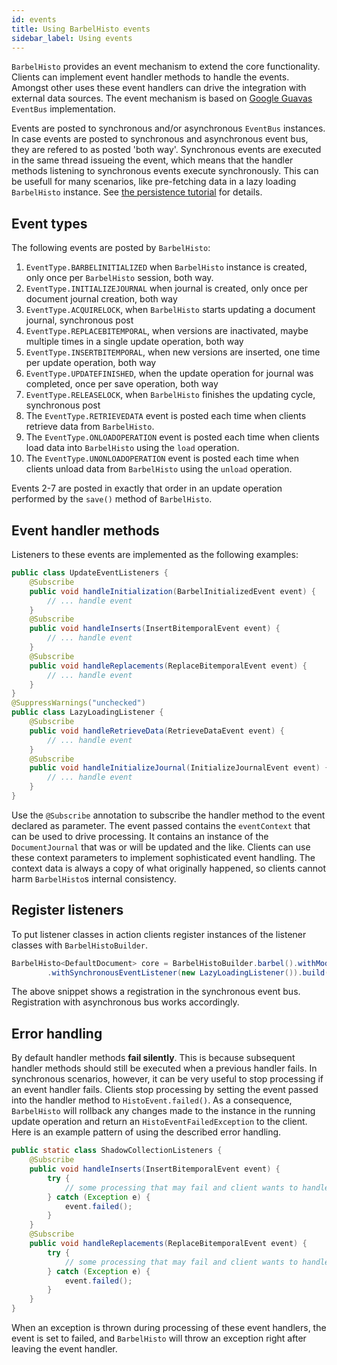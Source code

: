 ```yaml
---
id: events
title: Using BarbelHisto events
sidebar_label: Using events
---
```

`BarbelHisto` provides an event mechanism to extend the core functionality. Clients can implement event handler methods to handle the events. Amongst other uses these event handlers can drive the integration with external data sources. The event mechanism is based on [Google Guavas](https://github.com/google/guava) `EventBus` implementation. 

Events are posted to synchronous and/or asynchronous `EventBus` instances. In case events are posted to synchronous and asynchronous event bus, they are refered to as posted 'both way'. Synchronous events are executed in the same thread issueing the event, which means that the handler methods listening to synchronous events execute synchronously. This can be usefull for many scenarios, like pre-fetching data in a lazy loading `BarbelHisto` instance. See [the persistence tutorial](persistence) for details.
## Event types
The following events are posted by `BarbelHisto`:
 1. `EventType.BARBELINITIALIZED` when `BarbelHisto` instance is created, only once per `BarbelHisto` session, both way.
 2. `EventType.INITIALIZEJOURNAL` when journal is created, only once per document journal creation, both way
 3. `EventType.ACQUIRELOCK`, when `BarbelHisto` starts updating a document journal, synchronous post
 4. `EventType.REPLACEBITEMPORAL`, when versions are inactivated, maybe multiple times in a single update operation, both way
 5. `EventType.INSERTBITEMPORAL`, when new versions are inserted, one time per update operation, both way
 6. `EventType.UPDATEFINISHED`, when the update operation for journal was completed, once per save operation, both way
 7. `EventType.RELEASELOCK`, when `BarbelHisto` finishes the updating cycle, synchronous post
 8. The `EventType.RETRIEVEDATA` event is posted each time when clients retrieve data from `BarbelHisto`.
 9. The `EventType.ONLOADOPERATION` event is posted each time when clients load data into `BarbelHisto` using the `load` operation.
 10. The `EventType.UNONLOADOPERATION` event is posted each time when clients unload data from `BarbelHisto` using the `unload` operation.

Events 2-7 are posted in exactly that order in an update operation performed by the `save()` method of `BarbelHisto`.
## Event handler methods
Listeners to these events are implemented as the following examples:
```java
public class UpdateEventListeners {
    @Subscribe
    public void handleInitialization(BarbelInitializedEvent event) {
        // ... handle event
    }
    @Subscribe
    public void handleInserts(InsertBitemporalEvent event) {
        // ... handle event
    }
    @Subscribe
    public void handleReplacements(ReplaceBitemporalEvent event) {
        // ... handle event
    }
}
@SuppressWarnings("unchecked")
public class LazyLoadingListener {
    @Subscribe
    public void handleRetrieveData(RetrieveDataEvent event) {
        // ... handle event
    }
    @Subscribe
    public void handleInitializeJournal(InitializeJournalEvent event) {
        // ... handle event
    }
}
```
Use the `@Subscribe` annotation to subscribe the handler method to the event declared as parameter. The event passed contains the `eventContext` that can be used to drive processing. It contains an instance of the `DocumentJournal` that was or will be updated and the like. Clients can use these context parameters to implement sophisticated event handling. The context data is always a copy of what originally happened, so clients cannot harm `BarbelHisto`s internal consistency.
## Register listeners
To put listener classes in action clients register instances of the listener classes with `BarbelHistoBuilder`. 
```java
BarbelHisto<DefaultDocument> core = BarbelHistoBuilder.barbel().withMode(BarbelMode.BITEMPORAL)
        .withSynchronousEventListener(new LazyLoadingListener()).build();
```
The above snippet shows a registration in the synchronous event bus. Registration with asynchronous bus works accordingly.
## Error handling
By default handler methods **fail silently**. This is because subsequent handler methods should still be executed when a previous handler fails. In synchronous scenarios, however, it can be very useful to stop processing if an event handler fails. Clients stop processing by setting the event passed into the handler method to `HistoEvent.failed()`. As a consequence, `BarbelHisto` will rollback any changes made to the instance in the running update operation and return an `HistoEventFailedException` to the client. Here is an example pattern of using the described error handling.
```java
public static class ShadowCollectionListeners {
    @Subscribe
    public void handleInserts(InsertBitemporalEvent event) {
        try {
            // some processing that may fail and client wants to handle that situation
        } catch (Exception e) {
            event.failed();
        }
    }
    @Subscribe
    public void handleReplacements(ReplaceBitemporalEvent event) {
        try {
            // some processing that may fail and client wants to handle that situation
        } catch (Exception e) {
            event.failed();
        }
    }
}
``` 
When an exception is thrown during processing of these event handlers, the event is set to failed, and `BarbelHisto` will throw an exception right after leaving the event handler.